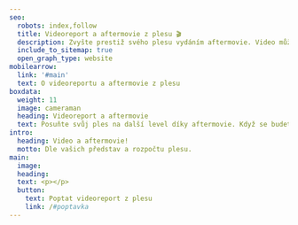 ```yaml
---
seo:
  robots: index,follow
  title: Videoreport a aftermovie z plesu 🎬
  description: Zvyšte prestiž svého plesu vydáním aftermovie. Video může sloužit i jako lákadlo pro další ročníky. Rádi vám zařídíme kameramany i samotný sestřih videa.
  include_to_sitemap: true
  open_graph_type: website
mobilearrow:
  link: '#main'
  text: O videoreportu a aftermovie z plesu
boxdata:
  weight: 11
  image: cameraman
  heading: Videoreport a aftermovie
  text: Posuňte svůj ples na další level díky aftermovie. Když se budete na video dívat, budete si připadat jako na plese.
intro:
  heading: Video a aftermovie!
  motto: Dle vašich představ a rozpočtu plesu.
main: 
  image: 
  heading: 
  text: <p></p>
  button:
    text: Poptat videoreport z plesu
    link: /#poptavka
---
```

